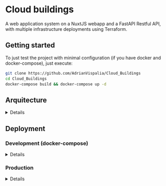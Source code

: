 # Cloud buildings

A web application system on a NuxtJS webapp and a FastAPI Restful API, with multiple infrastructure deployments using Terraform. 

## Getting started

To just test the project with minimal configuration (if you have docker and docker-compose), just execute:
```bash
git clone https://github.com/AdrianVispalia/Cloud_Buildings
cd Cloud_Buildings
docker-compose build && docker-compose up -d
```

## Arquitecture

<details>

### Frontend (NuxtJS)

<details>

The front-end is created using NuxtJS, using the JavaScript web framework VueJS version 3. The code can later run on containers or FaaS services.

</details>

### Backend (FastAPI + PostgreSQL + Redis)

<details>

There are 3 micro-services that make the backend:
- Rest API: FastAPI with Python3 (with SQLAlchemy ORM)
- Database: PostgreSQL
- Cache: Redis

The database scheme can be represented with this Entity-Relationship diagram (generated automatically using pgAdmin):
![ER diagram](./images/ERD.png)


Using FastAPI, the documentation is updated and available automatically with OpenAPI and Redoc:
| Category | OpenAPI (Swagger) | Redoc |
| - | - | - |
| Endpoint | *URL/docs* | *URL/redoc* |
| Image | ![OpenAPI documentation](./images/openapi.png) | ![Redoc documentation](./images/redoc.png) |

</details>

</details>


## Deployment

### Development (docker-compose)

<details>

#### Arquitecture schema

![docker-compose schema](./images/docker_compose_schema.png)

#### Create

```bash
docker-compose build && docker-compose up -d
```

#### Delete

```bash
docker-compose down
```

</details>

### Production

<details>

#### Backend deployment (1st step)

##### AWS with Lambda

<details>

###### Arquitecture schema

![AWS Lambda backend](./images/aws_lambda_backend_diagram.png)

###### Create

```bash
cd rest_api

terraform init
terraform apply
```

###### Destroy

```bash
cd rest_api
terraform destroy
```

</details>

##### AWS with ECS & ECR

<details>

###### Create

```bash
cd rest_api

terraform init
# change aws_account_id with your account id
terraform apply -var "aws_account_id=$aws_account_id"
```

###### Destroy

```bash
cd rest_api
terraform destroy -var "aws_account_id=$aws_account_id"
```

</details>

##### Azure Container apps

<details>

###### Create

```bash
cd ./rest_api/infrastructure/azure-container-apps

az login

terraform init
terraform apply
```


###### Destroy

```bash
terraform destroy
```


</details>


#### Frontend deployment (2nd step)

##### Azure Functions

<details>

###### Create

```bash
cd ./frontend/infrastructure/azure-functions/

az login

terraform init
terraform apply

az storage blob upload-batch --account-name abtcdefaha --destination mycontainer  --source .output/public

cd ../..
# write in nuxt.config.ts on:
# nitro: { preset: "azure_functions" }
# modify to your URL (example with abtcdefaha) in nuxt.config.ts on:
# app: { cdnUrl: 'https://abtcdefaha.blob.core.windows.net/mycontainer' }
npx nuxt build
az functionapp deployment source config-zip --resource-group example-resources \
              --name example-linux-function-app33 --src .output/deploy.zip


```


###### Destroy

```bash
cd ./infrastructure/azure-functions/
terraform destroy
```


</details>



##### AWS (Lambda + S3 + CloudFront)

<details>

###### Arquitecture schema

![AWS Lambda frontend](./images/aws_lambda_frontend_diagram.png)

###### Create

```bash
cd ./frontend
# write in nuxt.config.ts nitro: { preset: "aws-lambda" }
npx nuxt build

sam validate
sam validate --lint

cd infrastructure/aws-lambda/step1
# read next 5 lines before executing sam deploy
sam deploy --guided
# during the deployment, after the S3 bucket is created
# but before CloudFront is deployed, run this:
aws s3 sync .output/public s3://<your_s3_bucket_name> --cache-control max-age=31536000 --delete

cd ../step2
# modify on /frontend/nuxt.config.ts cdnURL
npx nuxt build
sam deploy --guided --template-file step2.yaml
```


> For Lambda deployment, you will need to create an Internet Gateway & connect it to the VPC, and a routing table on that VPC with an entry 0.0.0.0/0 internet gateway. 
- Create EC2 in the same vpc (check assign public IP + create a security group in the VPC with port 22 open).
- Then select instance, Network, associate to RDS and choose the running RDS.
- Connect to the instance using Instance Connect (create an EIC endpoint). On the host:
```bash
scp -i "lami_pair.pem" ~/Cloud_buildings/rest_api/code/utils/insert_db2.sql ubuntu@13.49.70.29:/home/ubuntu
```
- Inside the created EC2 (you can connect using the AWS management console on the browser):
```bash
sudo apt-get install -y postgresql-client net-tools
ifconfig
psql -h my-db-instance.ckj37kdk9y49.eu-north-1.rds.amazonaws.com -U postgres -d test_db -a -f insert_db2.sql
```
- Now delete the EC2
> In lambda, delete as weel the routing table entry 0.0.0.0/0, the EIC endpoint and the internet gateway.


###### Delete

In the AWS console, go to the S3 bucket and delete all of the objects. Then:
```bash
cd /frontend/infrastructure/aws-lambda/step2
sam delete
cd ../step1
sam delete
```


</details>
